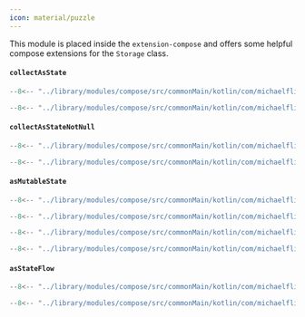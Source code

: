```yaml
---
icon: material/puzzle
---
```


This module is placed inside the `extension-compose` and offers some helpful compose extensions for the `Storage` class.

#### `collectAsState`

```kotlin
--8<-- "../library/modules/compose/src/commonMain/kotlin/com/michaelflisar/kotpreferences/compose/StateExtensions.kt:collectAsState1"
```

```kotlin
--8<-- "../library/modules/compose/src/commonMain/kotlin/com/michaelflisar/kotpreferences/compose/StateExtensions.kt:collectAsState2"
```

#### `collectAsStateNotNull`

```kotlin
--8<-- "../library/modules/compose/src/commonMain/kotlin/com/michaelflisar/kotpreferences/compose/StateExtensions.kt:collectAsStateNotNull1"
```

```kotlin
--8<-- "../library/modules/compose/src/commonMain/kotlin/com/michaelflisar/kotpreferences/compose/StateExtensions.kt:collectAsStateNotNull2"
```

#### `asMutableState`

```kotlin
--8<-- "../library/modules/compose/src/commonMain/kotlin/com/michaelflisar/kotpreferences/compose/MutableStateExtensions.kt:asMutableState1"
```

```kotlin
--8<-- "../library/modules/compose/src/commonMain/kotlin/com/michaelflisar/kotpreferences/compose/MutableStateExtensions.kt:asMutableState2"
```

```kotlin
--8<-- "../library/modules/compose/src/commonMain/kotlin/com/michaelflisar/kotpreferences/compose/MutableStateExtensions.kt:asMutableState3"
```

```kotlin
--8<-- "../library/modules/compose/src/commonMain/kotlin/com/michaelflisar/kotpreferences/compose/MutableStateExtensions.kt:asMutableState4"
```

#### `asStateFlow`

```kotlin
--8<-- "../library/modules/compose/src/commonMain/kotlin/com/michaelflisar/kotpreferences/compose/MutableStateFlowExtensions.kt:asStateFlow1"
```

```kotlin
--8<-- "../library/modules/compose/src/commonMain/kotlin/com/michaelflisar/kotpreferences/compose/MutableStateFlowExtensions.kt:asStateFlow2"
```